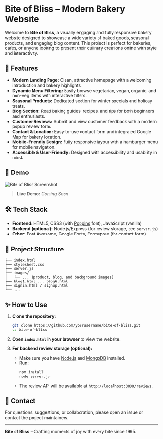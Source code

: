 # Bite of Bliss – Modern Bakery Website

Welcome to **Bite of Bliss**, a visually engaging and fully responsive bakery website designed to showcase a wide variety of baked goods, seasonal products, and engaging blog content. This project is perfect for bakeries, cafes, or anyone looking to present their culinary creations online with style and interactivity.

## 🌟 Features

- **Modern Landing Page:** Clean, attractive homepage with a welcoming introduction and bakery highlights.
- **Dynamic Menu Filtering:** Easily browse vegetarian, vegan, organic, and non-veg items with interactive filters.
- **Seasonal Products:** Dedicated section for winter specials and holiday treats.
- **Blog Section:** Read baking guides, recipes, and tips for both beginners and enthusiasts.
- **Customer Reviews:** Submit and view customer feedback with a modern popup review form.
- **Contact & Location:** Easy-to-use contact form and integrated Google Map for bakery location.
- **Mobile-Friendly Design:** Fully responsive layout with a hamburger menu for mobile navigation.
- **Accessible & User-Friendly:** Designed with accessibility and usability in mind.

## 🚀 Demo

![Bite of Bliss Screenshot](images/bg.jpg)

> **Live Demo:** _Coming Soon_

## 🛠️ Tech Stack

- **Frontend:** HTML5, CSS3 (with [Poppins](https://fonts.google.com/specimen/Poppins) font), JavaScript (vanilla)
- **Backend (optional):** Node.js/Express (for review storage, see `server.js`)
- **Other:** Font Awesome, Google Fonts, Formspree (for contact form)

## 📂 Project Structure

```
├── index.html
├── stylesheet.css
├── server.js
├── images/
│   └── ... (product, blog, and background images)
├── blog1.html ... blog6.html
├── signin.html / signup.html
└── ...
```

## ✨ How to Use

1. **Clone the repository:**

   ```sh
   git clone https://github.com/yourusername/bite-of-bliss.git
   cd bite-of-bliss
   ```

2. **Open `index.html` in your browser** to view the website.

3. **For backend review storage (optional):**
   - Make sure you have [Node.js](https://nodejs.org/) and [MongoDB](https://www.mongodb.com/) installed.
   - Run:
     ```sh
     npm install
     node server.js
     ```
   - The review API will be available at `http://localhost:3000/reviews`.

## 📧 Contact

For questions, suggestions, or collaboration, please open an issue or contact the project maintainers.

---

**Bite of Bliss** – Crafting moments of joy with every bite since 1995.
